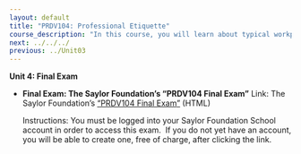 ```yaml
---
layout: default
title: "PRDV104: Professional Etiquette"
course_description: "In this course, you will learn about typical workplace etiquette protocols, communication standards, and cultural awareness strategies in order to navigate these common obstacles as smoothly as possible."
next: ../../../
previous: ../Unit03
---
```

**Unit 4: Final Exam** <span id="4"></span> 
-   **Final Exam: The Saylor Foundation’s “PRDV104 Final Exam”**
    Link: The Saylor Foundation’s [“PRDV104 Final
    Exam](http://school.saylor.org/mod/quiz/view.php?id=1135)[”](http://school.saylor.org/mod/quiz/view.php?id=1135)
    (HTML)  
      
     Instructions: You must be logged into your Saylor Foundation School
    account in order to access this exam.  If you do not yet have an
    account, you will be able to create one, free of charge, after
    clicking the link.


